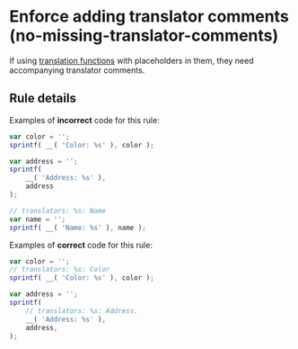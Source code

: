 # Enforce adding translator comments (no-missing-translator-comments)

If using [translation functions](https://github.com/WordPress/gutenberg/blob/master/packages/i18n/README.md#api) with placeholders in them,
they need accompanying translator comments.

## Rule details

Examples of **incorrect** code for this rule:

```js
var color = '';
sprintf( __( 'Color: %s' ), color );

var address = '';
sprintf(
	__( 'Address: %s' ),
	address
);

// translators: %s: Name
var name = '';
sprintf( __( 'Name: %s' ), name );
```

Examples of **correct** code for this rule:

```js
var color = '';
// translators: %s: Color
sprintf( __( 'Color: %s' ), color );

var address = '';
sprintf(
	// translators: %s: Address.
	__( 'Address: %s' ),
	address,
);
```
